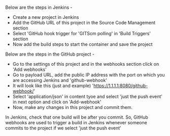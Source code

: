 Below are the steps in Jenkins - 

- Create a new project in Jenkins
- Add the GitHub URL of this project in the Source Code Management section
- Select 'GitHub hook trigger for 'GITScm polling' in 'Build Triggers' section
- Now add the build steps to start the container and save the project

Below are the steps in the GitHub project - 

- Go to the settings of this project and in the webhooks section click on 'Add webhooks'
- Go to payload URL, add the public IP address with the port on which you are accessing Jenkins and 'github-webhook'
- It will look like this (just and example) 'https://1.1.1.1:8080/github-webhook/'
- Select 'application/json' in content tyoe and select 'just the push event' in next option and click on 'Add-webhook'
- Now, make any changes in this project and commit them.

In Jenkins, check that one build will be after you commit. So, GitHub webhooks are used to trigger a build in Jenkins whenever someone commits to the project if we select 'just the push event'

